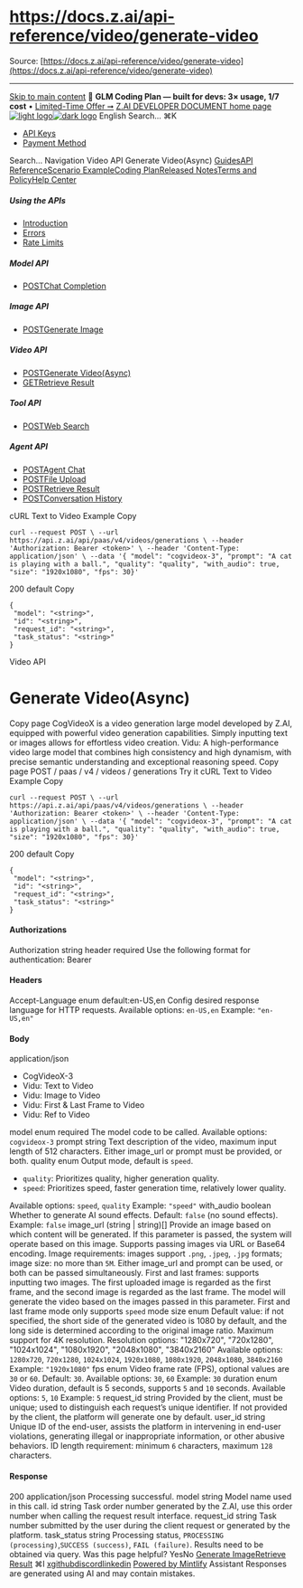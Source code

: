 # https://docs.z.ai/api-reference/video/generate-video

Source: [https://docs.z.ai/api-reference/video/generate-video](https://docs.z.ai/api-reference/video/generate-video)

---

[Skip to main content](https://docs.z.ai/api-reference/video/generate-video#content-area)
🚀 **GLM Coding Plan — built for devs: 3× usage, 1/7 cost** • [Limited-Time Offer ➞](https://z.ai/subscribe?utm_campaign=Platform_Ops&_channel_track_key=DaprgHIc)
[Z.AI DEVELOPER DOCUMENT home page![light logo](https://mintcdn.com/zhipu-32152247/B_E8wI-eiNa1QlPV/logo/dark.svg?fit=max&auto=format&n=B_E8wI-eiNa1QlPV&q=85&s=75deefa9dea5bdbc84d4da68885c267f)![dark logo](https://mintcdn.com/zhipu-32152247/B_E8wI-eiNa1QlPV/logo/light.svg?fit=max&auto=format&n=B_E8wI-eiNa1QlPV&q=85&s=c1ecf1af358fa8eeab8c06052337f8f6)](https://z.ai/model-api)
English
Search...
⌘K
  * [API Keys](https://z.ai/manage-apikey/apikey-list)
  * [Payment Method](https://z.ai/manage-apikey/billing)


Search...
Navigation
Video API
Generate Video(Async)
[Guides](https://docs.z.ai/guides/overview/quick-start)[API Reference](https://docs.z.ai/api-reference/introduction)[Scenario Example](https://docs.z.ai/scenario-example/develop-tools/claude)[Coding Plan](https://docs.z.ai/devpack/overview)[Released Notes](https://docs.z.ai/release-notes/new-released)[Terms and Policy](https://docs.z.ai/legal-agreement/privacy-policy)[Help Center](https://docs.z.ai/help/faq)
##### Using the APIs
  * [Introduction](https://docs.z.ai/api-reference/introduction)
  * [Errors](https://docs.z.ai/api-reference/api-code)
  * [Rate Limits](https://z.ai/manage-apikey/rate-limits)


##### Model API
  * [POSTChat Completion](https://docs.z.ai/api-reference/llm/chat-completion)


##### Image API
  * [POSTGenerate Image](https://docs.z.ai/api-reference/image/generate-image)


##### Video API
  * [POSTGenerate Video(Async)](https://docs.z.ai/api-reference/video/generate-video)
  * [GETRetrieve Result](https://docs.z.ai/api-reference/video/get-video-status)


##### Tool API
  * [POSTWeb Search](https://docs.z.ai/api-reference/tools/web-search)


##### Agent API
  * [POSTAgent Chat](https://docs.z.ai/api-reference/agents/agent)
  * [POSTFile Upload](https://docs.z.ai/api-reference/agents/file-upload)
  * [POSTRetrieve Result](https://docs.z.ai/api-reference/agents/get-async-result)
  * [POSTConversation History](https://docs.z.ai/api-reference/agents/agent-conversation)


cURL
Text to Video Example
Copy
```
curl --request POST \ --url https://api.z.ai/api/paas/v4/videos/generations \ --header 'Authorization: Bearer <token>' \ --header 'Content-Type: application/json' \ --data '{ "model": "cogvideox-3", "prompt": "A cat is playing with a ball.", "quality": "quality", "with_audio": true, "size": "1920x1080", "fps": 30}'
```

200
default
Copy
```
{
 "model": "<string>",
 "id": "<string>",
 "request_id": "<string>",
 "task_status": "<string>"
}
```

Video API
# Generate Video(Async)
Copy page
CogVideoX is a video generation large model developed by Z.AI, equipped with powerful video generation capabilities. Simply inputting text or images allows for effortless video creation.
Vidu: A high-performance video large model that combines high consistency and high dynamism, with precise semantic understanding and exceptional reasoning speed.
Copy page
POST
/
paas
/
v4
/
videos
/
generations
Try it
cURL
Text to Video Example
Copy
```
curl --request POST \ --url https://api.z.ai/api/paas/v4/videos/generations \ --header 'Authorization: Bearer <token>' \ --header 'Content-Type: application/json' \ --data '{ "model": "cogvideox-3", "prompt": "A cat is playing with a ball.", "quality": "quality", "with_audio": true, "size": "1920x1080", "fps": 30}'
```

200
default
Copy
```
{
 "model": "<string>",
 "id": "<string>",
 "request_id": "<string>",
 "task_status": "<string>"
}
```

#### Authorizations
[​](https://docs.z.ai/api-reference/video/generate-video#authorization-authorization)
Authorization
string
header
required
Use the following format for authentication: Bearer [<your api key>](https://z.ai/manage-apikey/apikey-list)
#### Headers
[​](https://docs.z.ai/api-reference/video/generate-video#parameter-accept-language)
Accept-Language
enum<string>
default:en-US,en
Config desired response language for HTTP requests.
Available options: 
`en-US,en`
Example:
`"en-US,en"`
#### Body
application/json
  * CogVideoX-3
  * Vidu: Text to Video
  * Vidu: Image to Video
  * Vidu: First & Last Frame to Video
  * Vidu: Ref to Video


[​](https://docs.z.ai/api-reference/video/generate-video#body-model)
model
enum<string>
required
The model code to be called.
Available options: 
`cogvideox-3`
[​](https://docs.z.ai/api-reference/video/generate-video#body-prompt)
prompt
string
Text description of the video, maximum input length of 512 characters. Either image_url or prompt must be provided, or both.
[​](https://docs.z.ai/api-reference/video/generate-video#body-quality)
quality
enum<string>
Output mode, default is `speed`.
  * `quality`: Prioritizes quality, higher generation quality.
  * `speed`: Prioritizes speed, faster generation time, relatively lower quality.


Available options: 
`speed`, 
`quality`
Example:
`"speed"`
[​](https://docs.z.ai/api-reference/video/generate-video#body-with-audio)
with_audio
boolean
Whether to generate AI sound effects. Default: `false` (no sound effects).
Example:
`false`
[​](https://docs.z.ai/api-reference/video/generate-video#body-image-url)
image_url
(string<uri> | string<byte>)[]
Provide an image based on which content will be generated. If this parameter is passed, the system will operate based on this image. Supports passing images via URL or Base64 encoding. Image requirements: images support `.png`, `.jpeg`, `.jpg` formats; image size: no more than `5M`. Either image_url and prompt can be used, or both can be passed simultaneously. First and last frames: supports inputting two images. The first uploaded image is regarded as the first frame, and the second image is regarded as the last frame. The model will generate the video based on the images passed in this parameter. First and last frame mode only supports `speed` mode
[​](https://docs.z.ai/api-reference/video/generate-video#body-size)
size
enum<string>
Default value: if not specified, the short side of the generated video is 1080 by default, and the long side is determined according to the original image ratio. Maximum support for 4K resolution. Resolution options: "1280x720", "720x1280", "1024x1024", "1080x1920", "2048x1080", "3840x2160"
Available options: 
`1280x720`, 
`720x1280`, 
`1024x1024`, 
`1920x1080`, 
`1080x1920`, 
`2048x1080`, 
`3840x2160`
Example:
`"1920x1080"`
[​](https://docs.z.ai/api-reference/video/generate-video#body-fps)
fps
enum<integer>
Video frame rate (FPS), optional values are `30` or `60`. Default: `30`.
Available options: 
`30`, 
`60`
Example:
`30`
[​](https://docs.z.ai/api-reference/video/generate-video#body-duration)
duration
enum<integer>
Video duration, default is 5 seconds, supports `5` and `10` seconds.
Available options: 
`5`, 
`10`
Example:
`5`
[​](https://docs.z.ai/api-reference/video/generate-video#body-request-id)
request_id
string
Provided by the client, must be unique; used to distinguish each request’s unique identifier. If not provided by the client, the platform will generate one by default.
[​](https://docs.z.ai/api-reference/video/generate-video#body-user-id)
user_id
string
Unique ID of the end-user, assists the platform in intervening in end-user violations, generating illegal or inappropriate information, or other abusive behaviors. ID length requirement: minimum `6` characters, maximum `128` characters.
#### Response
200
application/json
Processing successful.
[​](https://docs.z.ai/api-reference/video/generate-video#response-model)
model
string
Model name used in this call.
[​](https://docs.z.ai/api-reference/video/generate-video#response-id)
id
string
Task order number generated by the Z.AI, use this order number when calling the request result interface.
[​](https://docs.z.ai/api-reference/video/generate-video#response-request-id)
request_id
string
Task number submitted by the user during the client request or generated by the platform.
[​](https://docs.z.ai/api-reference/video/generate-video#response-task-status)
task_status
string
Processing status, `PROCESSING (processing)`,`SUCCESS (success)`, `FAIL (failure)`. Results need to be obtained via query.
Was this page helpful?
YesNo
[Generate Image](https://docs.z.ai/api-reference/image/generate-image)[Retrieve Result](https://docs.z.ai/api-reference/video/get-video-status)
⌘I
[x](https://x.com/Zai_org)[github](https://github.com/zai-org)[discord](https://discord.gg/QR7SARHRxK)[linkedin](https://www.linkedin.com/company/zdotai/)
[Powered by Mintlify](https://mintlify.com?utm_campaign=poweredBy&utm_medium=referral&utm_source=zhipu-32152247)
Assistant
Responses are generated using AI and may contain mistakes.
